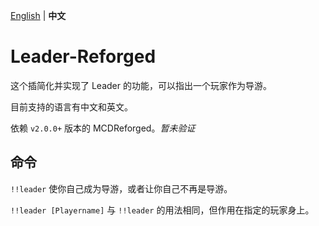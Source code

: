 [English](README.md) | **中文**

# Leader-Reforged

这个插简化并实现了 Leader 的功能，可以指出一个玩家作为导游。

目前支持的语言有中文和英文。

依赖 `v2.0.0+` 版本的 MCDReforged。*暂未验证*

## 命令

`!!leader` 使你自己成为导游，或者让你自己不再是导游。

`!!leader [Playername]` 与 `!!leader` 的用法相同，但作用在指定的玩家身上。
